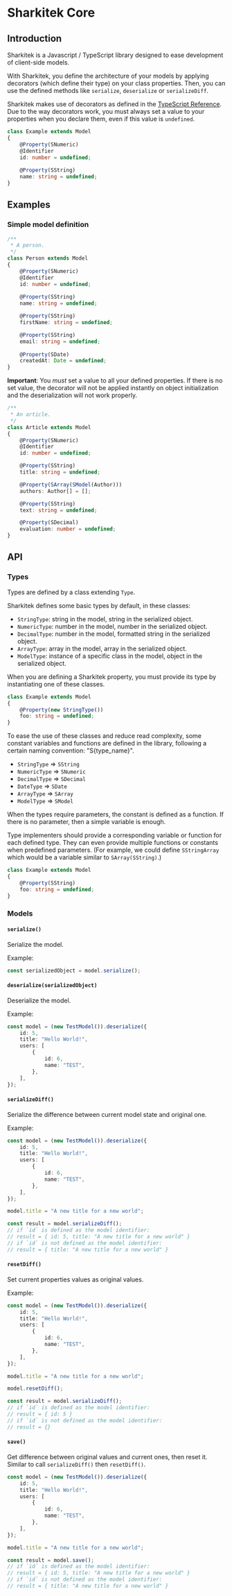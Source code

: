 # Sharkitek Core

## Introduction

Sharkitek is a Javascript / TypeScript library designed to ease development of client-side models.

With Sharkitek, you define the architecture of your models by applying decorators (which define their type) on your class properties.
Then, you can use the defined methods like `serialize`, `deserialize` or `serializeDiff`.

Sharkitek makes use of decorators as defined in the [TypeScript Reference](https://www.typescriptlang.org/docs/handbook/decorators.html).
Due to the way decorators work, you must always set a value to your properties when you declare them, even if this value is `undefined`.

```typescript
class Example extends Model
{
	@Property(SNumeric)
	@Identifier
	id: number = undefined;
	
	@Property(SString)
	name: string = undefined;
}
```

## Examples

### Simple model definition

```typescript
/**
 * A person.
 */
class Person extends Model
{
	@Property(SNumeric)
	@Identifier
	id: number = undefined;
	
	@Property(SString)
	name: string = undefined;

	@Property(SString)
	firstName: string = undefined;

	@Property(SString)
	email: string = undefined;
	
	@Property(SDate)
	createdAt: Date = undefined;
}
```

**Important**: You _must_ set a value to all your defined properties. If there is no set value, the decorator will not
be applied instantly on object initialization and the deserialization will not work properly.

```typescript
/**
 * An article.
 */
class Article extends Model
{
	@Property(SNumeric)
	@Identifier
	id: number = undefined;

	@Property(SString)
	title: string = undefined;

	@Property(SArray(SModel(Author)))
	authors: Author[] = [];

	@Property(SString)
	text: string = undefined;

	@Property(SDecimal)
	evaluation: number = undefined;
}
```

## API

### Types

Types are defined by a class extending `Type`.

Sharkitek defines some basic types by default, in these classes:

- `StringType`: string in the model, string in the serialized object.
- `NumericType`: number in the model, number in the serialized object.
- `DecimalType`: number in the model, formatted string in the serialized object.
- `ArrayType`: array in the model, array in the serialized object.
- `ModelType`: instance of a specific class in the model, object in the serialized object.

When you are defining a Sharkitek property, you must provide its type by instantiating one of these classes.

```typescript
class Example extends Model
{
	@Property(new StringType())
	foo: string = undefined;
}
```

To ease the use of these classes and reduce read complexity, some constant variables and functions are defined in the library,
following a certain naming convention: "S{type_name}".

- `StringType` => `SString`
- `NumericType` => `SNumeric`
- `DecimalType` => `SDecimal`
- `DateType` => `SDate`
- `ArrayType` => `SArray`
- `ModelType` => `SModel`

When the types require parameters, the constant is defined as a function. If there is no parameter, then a simple
variable is enough.

Type implementers should provide a corresponding variable or function for each defined type. They can even provide
multiple functions or constants when predefined parameters. (For example, we could define `SStringArray` which would
be a variable similar to `SArray(SString)`.)

```typescript
class Example extends Model
{
	@Property(SString)
	foo: string = undefined;
}
```

### Models

#### `serialize()`

Serialize the model.

Example:

```typescript
const serializedObject = model.serialize();
```

#### `deserialize(serializedObject)`

Deserialize the model.

Example:

```typescript
const model = (new TestModel()).deserialize({
	id: 5,
	title: "Hello World!",
	users: [
		{
			id: 6,
			name: "TEST",
		},
	],
});
```

#### `serializeDiff()`

Serialize the difference between current model state and original one.

Example:

```typescript
const model = (new TestModel()).deserialize({
	id: 5,
	title: "Hello World!",
	users: [
		{
			id: 6,
			name: "TEST",
		},
	],
});

model.title = "A new title for a new world";

const result = model.serializeDiff();
// if `id` is defined as the model identifier:
// result = { id: 5, title: "A new title for a new world" }
// if `id` is not defined as the model identifier:
// result = { title: "A new title for a new world" }

```

#### `resetDiff()`

Set current properties values as original values.

Example:

```typescript
const model = (new TestModel()).deserialize({
	id: 5,
	title: "Hello World!",
	users: [
		{
			id: 6,
			name: "TEST",
		},
	],
});

model.title = "A new title for a new world";

model.resetDiff();

const result = model.serializeDiff();
// if `id` is defined as the model identifier:
// result = { id: 5 }
// if `id` is not defined as the model identifier:
// result = {}

```

#### `save()`

Get difference between original values and current ones, then reset it.
Similar to call `serializeDiff()` then `resetDiff()`.

```typescript
const model = (new TestModel()).deserialize({
	id: 5,
	title: "Hello World!",
	users: [
		{
			id: 6,
			name: "TEST",
		},
	],
});

model.title = "A new title for a new world";

const result = model.save();
// if `id` is defined as the model identifier:
// result = { id: 5, title: "A new title for a new world" }
// if `id` is not defined as the model identifier:
// result = { title: "A new title for a new world" }

```

